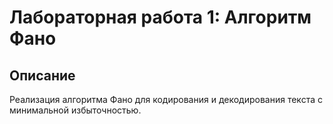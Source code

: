 # Лабораторная работа 1: Алгоритм Фано

## Описание
Реализация алгоритма Фано для кодирования и декодирования текста с минимальной избыточностью.
